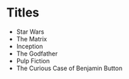 # Titles

- Star Wars
- The Matrix
- Inception
- The Godfather
- Pulp Fiction 
- The Curious Case of Benjamin Button

